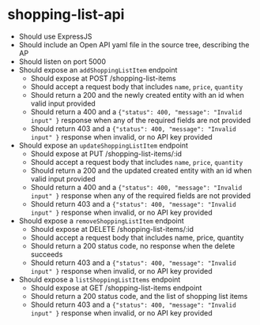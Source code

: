 # shopping-list-api

- Should use ExpressJS
- Should include an Open API yaml file in the source tree, describing the AP
- Should listen on port 5000
- Should expose an `addShoppingListItem` endpoint
    * Should expose at POST /shopping-list-items
    * Should accept a request body that includes `name`, `price`, `quantity`
    * Should return a 200 and the newly created entity with an id when valid input provided
    * Should return a 400 and a `{"status": 400, "message": "Invalid input" }` response when any of the required fields are not provided
    * Should return 403 and a `{"status": 400, "message": "Invalid input" }` response when invalid, or no API key provided
- Should expose an `updateShoppingListItem` endpoint
    * Should expose at PUT /shopping-list-items/:id
    * Should accept a request body that includes `name`, `price`, `quantity`
    * Should return a 200 and the updated created entity with an id when valid input provided
    * Should return a 400 and a `{"status": 400, "message": "Invalid input" }` response when any of the required fields are not provided
    * Should return 403 and a `{"status": 400, "message": "Invalid input" }` response when invalid, or no API key provided
- Should expose a `removeShoppingListItem` endpoint
    * Should expose at DELETE /shopping-list-items/:id
    * Should accept a request body that includes name, price, quantity
    * Should return a 200 status code, no response when the delete succeeds
    * Should return 403 and a `{"status": 400, "message": "Invalid input" }` response when invalid, or no API key provided
- Should expose a `listShoppingListItems` endpoint
    * Should expose at GET /shopping-list-items endpoint
    * Should return a 200 status code, and the list of shopping list items
    * Should return 403 and a `{"status": 400, "message": "Invalid input" }` response when invalid, or no API key provided
